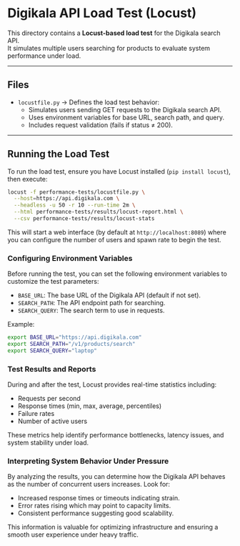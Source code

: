 # Digikala API Load Test (Locust)

This directory contains a **Locust-based load test** for the Digikala search API.  
It simulates multiple users searching for products to evaluate system performance under load.

---

## Files
- `locustfile.py` → Defines the load test behavior:
  - Simulates users sending GET requests to the Digikala search API.
  - Uses environment variables for base URL, search path, and query.
  - Includes request validation (fails if status ≠ 200).

---

## Running the Load Test

To run the load test, ensure you have Locust installed (`pip install locust`), then execute:

```bash
locust -f performance-tests/locustfile.py \
  --host=https://api.digikala.com \
  --headless -u 50 -r 10 --run-time 2m \
  --html performance-tests/results/locust-report.html \
  --csv performance-tests/results/locust-stats
```

This will start a web interface (by default at `http://localhost:8089`) where you can configure the number of users and spawn rate to begin the test.

### Configuring Environment Variables

Before running the test, you can set the following environment variables to customize the test parameters:

- `BASE_URL`: The base URL of the Digikala API (default if not set).
- `SEARCH_PATH`: The API endpoint path for searching.
- `SEARCH_QUERY`: The search term to use in requests.

Example:

```bash
export BASE_URL="https://api.digikala.com"
export SEARCH_PATH="/v1/products/search"
export SEARCH_QUERY="laptop"
```

### Test Results and Reports

During and after the test, Locust provides real-time statistics including:

- Requests per second
- Response times (min, max, average, percentiles)
- Failure rates
- Number of active users

These metrics help identify performance bottlenecks, latency issues, and system stability under load.

### Interpreting System Behavior Under Pressure

By analyzing the results, you can determine how the Digikala API behaves as the number of concurrent users increases. Look for:

- Increased response times or timeouts indicating strain.
- Error rates rising which may point to capacity limits.
- Consistent performance suggesting good scalability.

This information is valuable for optimizing infrastructure and ensuring a smooth user experience under heavy traffic.
